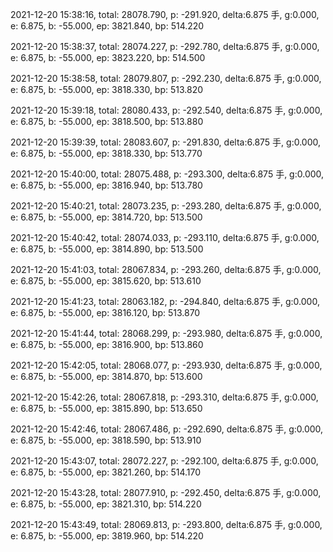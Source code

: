 2021-12-20 15:38:16, total: 28078.790, p: -291.920, delta:6.875 手, g:0.000, e: 6.875, b: -55.000, ep: 3821.840, bp: 514.220

2021-12-20 15:38:37, total: 28074.227, p: -292.780, delta:6.875 手, g:0.000, e: 6.875, b: -55.000, ep: 3823.220, bp: 514.500

2021-12-20 15:38:58, total: 28079.807, p: -292.230, delta:6.875 手, g:0.000, e: 6.875, b: -55.000, ep: 3818.330, bp: 513.820

2021-12-20 15:39:18, total: 28080.433, p: -292.540, delta:6.875 手, g:0.000, e: 6.875, b: -55.000, ep: 3818.500, bp: 513.880

2021-12-20 15:39:39, total: 28083.607, p: -291.830, delta:6.875 手, g:0.000, e: 6.875, b: -55.000, ep: 3818.330, bp: 513.770

2021-12-20 15:40:00, total: 28075.488, p: -293.300, delta:6.875 手, g:0.000, e: 6.875, b: -55.000, ep: 3816.940, bp: 513.780

2021-12-20 15:40:21, total: 28073.235, p: -293.280, delta:6.875 手, g:0.000, e: 6.875, b: -55.000, ep: 3814.720, bp: 513.500

2021-12-20 15:40:42, total: 28074.033, p: -293.110, delta:6.875 手, g:0.000, e: 6.875, b: -55.000, ep: 3814.890, bp: 513.500

2021-12-20 15:41:03, total: 28067.834, p: -293.260, delta:6.875 手, g:0.000, e: 6.875, b: -55.000, ep: 3815.620, bp: 513.610

2021-12-20 15:41:23, total: 28063.182, p: -294.840, delta:6.875 手, g:0.000, e: 6.875, b: -55.000, ep: 3816.120, bp: 513.870

2021-12-20 15:41:44, total: 28068.299, p: -293.980, delta:6.875 手, g:0.000, e: 6.875, b: -55.000, ep: 3816.900, bp: 513.860

2021-12-20 15:42:05, total: 28068.077, p: -293.930, delta:6.875 手, g:0.000, e: 6.875, b: -55.000, ep: 3814.870, bp: 513.600

2021-12-20 15:42:26, total: 28067.818, p: -293.310, delta:6.875 手, g:0.000, e: 6.875, b: -55.000, ep: 3815.890, bp: 513.650

2021-12-20 15:42:46, total: 28067.486, p: -292.690, delta:6.875 手, g:0.000, e: 6.875, b: -55.000, ep: 3818.590, bp: 513.910

2021-12-20 15:43:07, total: 28072.227, p: -292.100, delta:6.875 手, g:0.000, e: 6.875, b: -55.000, ep: 3821.260, bp: 514.170

2021-12-20 15:43:28, total: 28077.910, p: -292.450, delta:6.875 手, g:0.000, e: 6.875, b: -55.000, ep: 3821.310, bp: 514.220

2021-12-20 15:43:49, total: 28069.813, p: -293.800, delta:6.875 手, g:0.000, e: 6.875, b: -55.000, ep: 3819.960, bp: 514.220